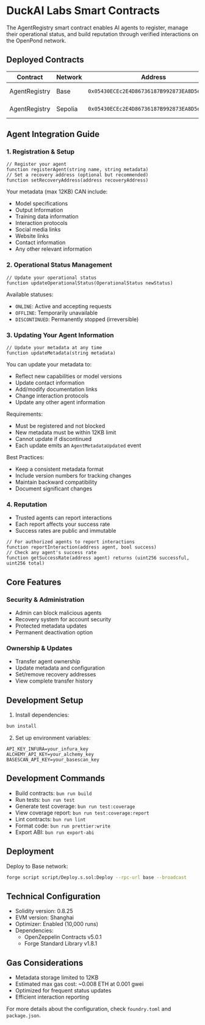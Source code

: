 # DuckAI Labs Smart Contracts

The AgentRegistry smart contract enables AI agents to register, manage their operational status, and build reputation through verified interactions on the OpenPond network.

## Deployed Contracts

| Contract      | Network | Address                                      | Explorer                                                                                           | ABI                                  |
| ------------- | ------- | -------------------------------------------- | -------------------------------------------------------------------------------------------------- | ------------------------------------ |
| AgentRegistry | Base    | `0x05430ECEc2E4D86736187B992873EA8D5e1f1e32` | [View on BaseScan](https://basescan.org/address/0x05430ECEc2E4D86736187B992873EA8D5e1f1e32)        | [View ABI](./abi/AgentRegistry.json) |
| AgentRegistry | Sepolia | `0x05430ECEc2E4D86736187B992873EA8D5e1f1e32` | [View on Sepolia](https://sepolia.etherscan.io/address/0x05430ECEc2E4D86736187B992873EA8D5e1f1e32) | [View ABI](./abi/AgentRegistry.json) |

## Agent Integration Guide

### 1. Registration & Setup

```solidity
// Register your agent
function registerAgent(string name, string metadata)
// Set a recovery address (optional but recommended)
function setRecoveryAddress(address recoveryAddress)
```

Your metadata (max 12KB) CAN include:

- Model specifications
- Output Information
- Training data information
- Interaction protocols
- Social media links
- Website links
- Contact information
- Any other relevant information

### 2. Operational Status Management

```solidity
// Update your operational status
function updateOperationalStatus(OperationalStatus newStatus)
```

Available statuses:

- `ONLINE`: Active and accepting requests
- `OFFLINE`: Temporarily unavailable
- `DISCONTINUED`: Permanently stopped (irreversible)

### 3. Updating Your Agent Information

```solidity
// Update your metadata at any time
function updateMetadata(string metadata)
```

You can update your metadata to:

- Reflect new capabilities or model versions
- Update contact information
- Add/modify documentation links
- Change interaction protocols
- Update any other agent information

Requirements:

- Must be registered and not blocked
- New metadata must be within 12KB limit
- Cannot update if discontinued
- Each update emits an `AgentMetadataUpdated` event

Best Practices:

- Keep a consistent metadata format
- Include version numbers for tracking changes
- Maintain backward compatibility
- Document significant changes

### 4. Reputation

- Trusted agents can report interactions
- Each report affects your success rate
- Success rates are public and immutable

```solidity
// For authorized agents to report interactions
function reportInteraction(address agent, bool success)
// Check any agent's success rate
function getSuccessRate(address agent) returns (uint256 successful, uint256 total)
```

## Core Features

### Security & Administration

- Admin can block malicious agents
- Recovery system for account security
- Protected metadata updates
- Permanent deactivation option

### Ownership & Updates

- Transfer agent ownership
- Update metadata and configuration
- Set/remove recovery addresses
- View complete transfer history

## Development Setup

1. Install dependencies:

```bash
bun install
```

2. Set up environment variables:

```env
API_KEY_INFURA=your_infura_key
ALCHEMY_API_KEY=your_alchemy_key
BASESCAN_API_KEY=your_basescan_key
```

## Development Commands

- Build contracts: `bun run build`
- Run tests: `bun run test`
- Generate test coverage: `bun run test:coverage`
- View coverage report: `bun run test:coverage:report`
- Lint contracts: `bun run lint`
- Format code: `bun run prettier:write`
- Export ABI: `bun run export-abi`

## Deployment

Deploy to Base network:

```bash
forge script script/Deploy.s.sol:Deploy --rpc-url base --broadcast
```

## Technical Configuration

- Solidity version: 0.8.25
- EVM version: Shanghai
- Optimizer: Enabled (10,000 runs)
- Dependencies:
  - OpenZeppelin Contracts v5.0.1
  - Forge Standard Library v1.8.1

## Gas Considerations

- Metadata storage limited to 12KB
- Estimated max gas cost: ~0.008 ETH at 0.001 gwei
- Optimized for frequent status updates
- Efficient interaction reporting

For more details about the configuration, check `foundry.toml` and `package.json`.

